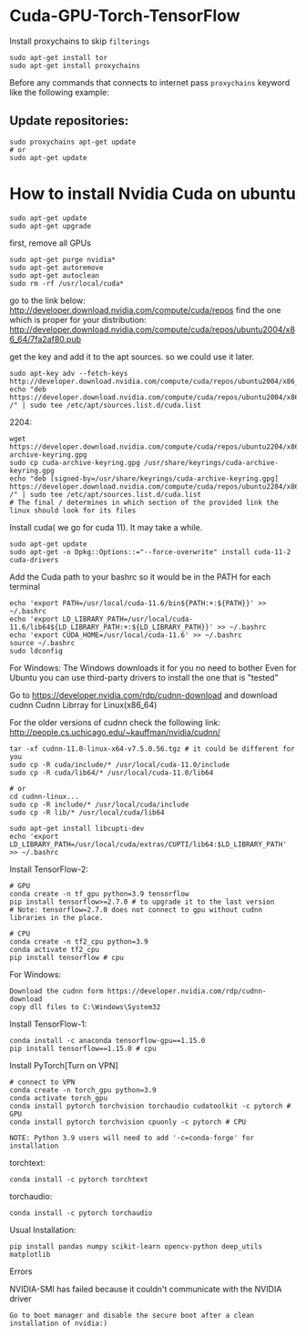 # Cuda-GPU-Torch-TensorFlow

Install proxychains to skip `filterings`
```
sudo apt-get install tor
sudo apt-get install proxychains
```
Before any commands that connects to internet pass `proxychains` keyword like the following example:  

## Update repositories:
```commandline
sudo proxychains apt-get update
# or 
sudo apt-get update
```


# How to install Nvidia Cuda on ubuntu

```
sudo apt-get update
sudo apt-get upgrade
```

first, remove all GPUs
```
sudo apt-get purge nvidia*
sudo apt-get autoremove
sudo apt-get autoclean
sudo rm -rf /usr/local/cuda*
```

go to the link below:
http://developer.download.nvidia.com/compute/cuda/repos
find the one which is proper for your distribution:
http://developer.download.nvidia.com/compute/cuda/repos/ubuntu2004/x86_64/7fa2af80.pub

get the key and add it to the apt sources. so we could use it later.
```
sudo apt-key adv --fetch-keys http://developer.download.nvidia.com/compute/cuda/repos/ubuntu2004/x86_64/7fa2af80.pub
echo "deb https://developer.download.nvidia.com/compute/cuda/repos/ubuntu2004/x86_64 /" | sudo tee /etc/apt/sources.list.d/cuda.list
```
2204:
```
wget https://developer.download.nvidia.com/compute/cuda/repos/ubuntu2204/x86_64/cuda-archive-keyring.gpg
sudo cp cuda-archive-keyring.gpg /usr/share/keyrings/cuda-archive-keyring.gpg
echo "deb [signed-by=/usr/share/keyrings/cuda-archive-keyring.gpg] https://developer.download.nvidia.com/compute/cuda/repos/ubuntu2204/x86_64 /" | sudo tee /etc/apt/sources.list.d/cuda.list
# The final / determines in which section of the provided link the linux should look for its files
```
Install cuda( we go for cuda 11). It may take a while.
```
sudo apt-get update 
sudo apt-get -o Dpkg::Options::="--force-overwrite" install cuda-11-2 cuda-drivers
```

Add the Cuda path to your bashrc so it would be in the PATH for each terminal
```
echo 'export PATH=/usr/local/cuda-11.6/bin${PATH:+:${PATH}}' >> ~/.bashrc
echo 'export LD_LIBRARY_PATH=/usr/local/cuda-11.6/lib64${LD_LIBRARY_PATH:+:${LD_LIBRARY_PATH}}' >> ~/.bashrc
echo 'export CUDA_HOME=/usr/local/cuda-11.6' >> ~/.bashrc
source ~/.bashrc
sudo ldconfig
```

For Windows:
The Windows downloads it for you no need to bother
Even for Ubuntu you can use third-party drivers to install the one that is "tested"

Go to https://developer.nvidia.com/rdp/cudnn-download and download cudnn
Cudnn Librray for Linux(x86_64)

For the older versions of cudnn check the following link:
http://people.cs.uchicago.edu/~kauffman/nvidia/cudnn/


```
tar -xf cudnn-11.0-linux-x64-v7.5.0.56.tgz # it could be different for you
sudo cp -R cuda/include/* /usr/local/cuda-11.0/include
sudo cp -R cuda/lib64/* /usr/local/cuda-11.0/lib64

# or
cd cudnn-linux...
sudo cp -R include/* /usr/local/cuda/include
sudo cp -R lib/* /usr/local/cuda/lib64
```

```
sudo apt-get install libcupti-dev
echo 'export LD_LIBRARY_PATH=/usr/local/cuda/extras/CUPTI/lib64:$LD_LIBRARY_PATH' >> ~/.bashrc
```

Install TensorFlow-2:
```
# GPU
conda create -n tf_gpu python=3.9 tensorflow
pip install tensorflow>=2.7.0 # to upgrade it to the last version
# Note: tensorflow=2.7.0 does not connect to gpu without cudnn libraries in the place.

# CPU
conda create -n tf2_cpu python=3.9
conda activate tf2_cpu
pip install tensorflow # cpu
```

For Windows:
```
Download the cudnn form https://developer.nvidia.com/rdp/cudnn-download 
copy dll files to C:\Windows\System32
```

Install TensorFlow-1:
```
conda install -c anaconda tensorflow-gpu==1.15.0
pip install tensorflow==1.15.0 # cpu
```

Install PyTorch[Turn on VPN]
```
# connect to VPN
conda create -n torch_gpu python=3.9
conda activate torch_gpu
conda install pytorch torchvision torchaudio cudatoolkit -c pytorch # GPU
conda install pytorch torchvision cpuonly -c pytorch # CPU
```

```
NOTE: Python 3.9 users will need to add '-c=conda-forge' for installation
```

torchtext:
```
conda install -c pytorch torchtext
```

torchaudio:
```
conda install -c pytorch torchaudio
```


Usual Installation:

```
pip install pandas numpy scikit-learn opencv-python deep_utils matplotlib
```


Errors

NVIDIA-SMI has failed because it couldn't communicate with the NVIDIA driver
```
Go to boot manager and disable the secure boot after a clean installation of nvidia:)
```